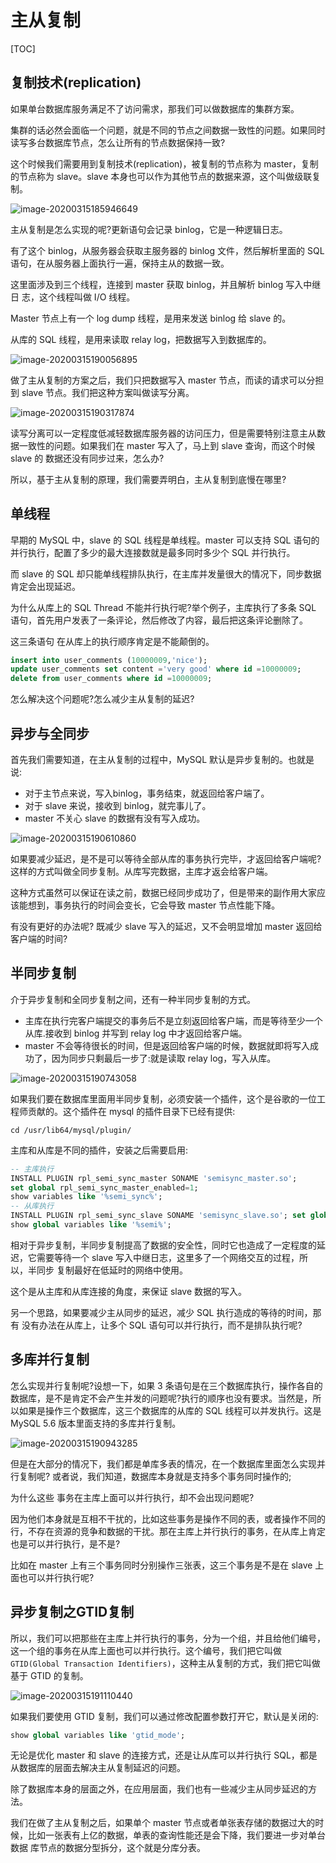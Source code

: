 # 主从复制

[TOC]

## 复制技术(replication)

如果单台数据库服务满足不了访问需求，那我们可以做数据库的集群方案。

集群的话必然会面临一个问题，就是不同的节点之间数据一致性的问题。如果同时 读写多台数据库节点，怎么让所有的节点数据保持一致?

这个时候我们需要用到复制技术(replication)，被复制的节点称为 master，复制的节点称为 slave。slave 本身也可以作为其他节点的数据来源，这个叫做级联复制。

![image-20200315185946649](../../../../assets/image-20200315185946649.png)

主从复制是怎么实现的呢?更新语句会记录 binlog，它是一种逻辑日志。

有了这个 binlog，从服务器会获取主服务器的 binlog 文件，然后解析里面的 SQL 语句，在从服务器上面执行一遍，保持主从的数据一致。

这里面涉及到三个线程，连接到 master 获取 binlog，并且解析 binlog 写入中继日 志，这个线程叫做 I/O 线程。

Master 节点上有一个 log dump 线程，是用来发送 binlog 给 slave 的。

从库的 SQL 线程，是用来读取 relay log，把数据写入到数据库的。

![image-20200315190056895](../../../../assets/image-20200315190056895.png)

做了主从复制的方案之后，我们只把数据写入 master 节点，而读的请求可以分担到 slave 节点。我们把这种方案叫做读写分离。

![image-20200315190317874](../../../../assets/image-20200315190317874.png)

读写分离可以一定程度低减轻数据库服务器的访问压力，但是需要特别注意主从数 据一致性的问题。如果我们在 master 写入了，马上到 slave 查询，而这个时候 slave 的 数据还没有同步过来，怎么办?

所以，基于主从复制的原理，我们需要弄明白，主从复制到底慢在哪里?

## 单线程

早期的 MySQL 中，slave 的 SQL 线程是单线程。master 可以支持 SQL 语句的并行执行，配置了多少的最大连接数就是最多同时多少个 SQL 并行执行。

而 slave 的 SQL 却只能单线程排队执行，在主库并发量很大的情况下，同步数据肯定会出现延迟。

为什么从库上的 SQL Thread 不能并行执行呢?举个例子，主库执行了多条 SQL 语句，首先用户发表了一条评论，然后修改了内容，最后把这条评论删除了。

这三条语句 在从库上的执行顺序肯定是不能颠倒的。

```sql
insert into user_comments (10000009,'nice');
update user_comments set content ='very good' where id =10000009; 
delete from user_comments where id =10000009;
```

怎么解决这个问题呢?怎么减少主从复制的延迟?

## 异步与全同步

首先我们需要知道，在主从复制的过程中，MySQL 默认是异步复制的。也就是说:

- 对于主节点来说，写入binlog，事务结束，就返回给客户端了。
- 对于 slave 来说，接收到 binlog，就完事儿了。
- master 不关心 slave 的数据有没有写入成功。

![image-20200315190610860](../../../../assets/image-20200315190610860.png)

如果要减少延迟，是不是可以等待全部从库的事务执行完毕，才返回给客户端呢? 这样的方式叫做全同步复制。从库写完数据，主库才返会给客户端。

这种方式虽然可以保证在读之前，数据已经同步成功了，但是带来的副作用大家应该能想到，事务执行的时间会变长，它会导致 master 节点性能下降。

有没有更好的办法呢? 既减少 slave 写入的延迟，又不会明显增加 master 返回给客户端的时间?

## 半同步复制

介于异步复制和全同步复制之间，还有一种半同步复制的方式。

- 主库在执行完客户端提交的事务后不是立刻返回给客户端，而是等待至少一个从库.接收到 binlog 并写到 relay log 中才返回给客户端。
- master 不会等待很长的时间，但是返回给客户端的时候，数据就即将写入成功了，因为同步只剩最后一步了:就是读取 relay log，写入从库。

![image-20200315190743058](../../../../assets/image-20200315190743058.png)

如果我们要在数据库里面用半同步复制，必须安装一个插件，这个是谷歌的一位工 程师贡献的。这个插件在 mysql 的插件目录下已经有提供:

```shell
cd /usr/lib64/mysql/plugin/
```

主库和从库是不同的插件，安装之后需要启用:

```sql
-- 主库执行
INSTALL PLUGIN rpl_semi_sync_master SONAME 'semisync_master.so';
set global rpl_semi_sync_master_enabled=1; 
show variables like '%semi_sync%';
-- 从库执行
INSTALL PLUGIN rpl_semi_sync_slave SONAME 'semisync_slave.so'; set global rpl_semi_sync_slave_enabled=1;
show global variables like '%semi%';
```

相对于异步复制，半同步复制提高了数据的安全性，同时它也造成了一定程度的延迟，它需要等待一个 slave 写入中继日志，这里多了一个网络交互的过程，所以，半同步 复制最好在低延时的网络中使用。

这个是从主库和从库连接的角度，来保证 slave 数据的写入。

另一个思路，如果要减少主从同步的延迟，减少 SQL 执行造成的等待的时间，那有 没有办法在从库上，让多个 SQL 语句可以并行执行，而不是排队执行呢?

## 多库并行复制

怎么实现并行复制呢?设想一下，如果 3 条语句是在三个数据库执行，操作各自的 数据库，是不是肯定不会产生并发的问题呢?执行的顺序也没有要求。当然是，所以如果是操作三个数据库，这三个数据库的从库的 SQL 线程可以并发执行。这是 MySQL 5.6 版本里面支持的多库并行复制。



![image-20200315190943285](../../../../assets/image-20200315190943285.png)



但是在大部分的情况下，我们都是单库多表的情况，在一个数据库里面怎么实现并行复制呢? 或者说，我们知道，数据库本身就是支持多个事务同时操作的;

为什么这些 事务在主库上面可以并行执行，却不会出现问题呢?

因为他们本身就是互相不干扰的，比如这些事务是操作不同的表，或者操作不同的行，不存在资源的竞争和数据的干扰。那在主库上并行执行的事务，在从库上肯定也是可以并行执行，是不是?

比如在 master 上有三个事务同时分别操作三张表，这三个事务是不是在 slave 上面也可以并行执行呢?

##  异步复制之GTID复制

所以，我们可以把那些在主库上并行执行的事务，分为一个组，并且给他们编号， 这一个组的事务在从库上面也可以并行执行。这个编号，我们把它叫做 `GTID(Global Transaction Identifiers)`，这种主从复制的方式，我们把它叫做基于 GTID 的复制。

![image-20200315191110440](../../../../assets/image-20200315191110440.png)

如果我们要使用 GTID 复制，我们可以通过修改配置参数打开它，默认是关闭的:

```sql
show global variables like 'gtid_mode';
```

无论是优化 master 和 slave 的连接方式，还是让从库可以并行执行 SQL，都是从数据库的层面去解决主从复制延迟的问题。

除了数据库本身的层面之外，在应用层面，我们也有一些减少主从同步延迟的方法。

我们在做了主从复制之后，如果单个 master 节点或者单张表存储的数据过大的时 候，比如一张表有上亿的数据，单表的查询性能还是会下降，我们要进一步对单台数据 库节点的数据分型拆分，这个就是分库分表。